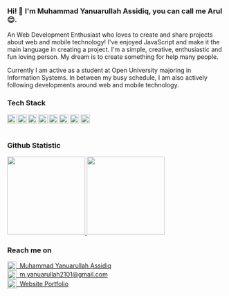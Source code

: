 ### Hi! 👋 I'm Muhammad Yanuarullah Assidiq, you can call me Arul 😊.


An Web Development Enthusiast who loves to create and share projects about web and mobile technology! I've enjoyed JavaScript and make it the main language in creating a project. I'm a simple, creative, enthusiastic and fun loving person. My dream is to create something for help many people.

Currently I am active as a student at Open University majoring in Information Systems. In between my busy schedule, I am also actively following developments around web and mobile technology.


### Tech Stack
  <a href="#"><img align="left" alt="JavaScript" title="JavaScript" width="21px" src="https://upload.wikimedia.org/wikipedia/commons/9/99/Unofficial_JavaScript_logo_2.svg" /></a>

  <a href="https://nodejs.org/"><img align="left" alt="NodeJS" title="NodeJS" width="21px" src="https://cdn-icons-png.flaticon.com/512/5968/5968322.png" /></a>

  <a href="https://reactjs.org/"><img align="left" alt="React" title="React" width="21px" src="https://cdn.worldvectorlogo.com/logos/react-2.svg" /></a>
  <a href="https://hapi.dev/"><img align="left" alt="Hapi" title="Hapi (NodeJS HTTP Framework)" width="21px" src="https://avatars.githubusercontent.com/u/3774533?s=200&v=4" /></a>
  <a href="https://nextjs.org/"><img align="left" alt="Next" title="Next (React SSR Framework)" width="21px" src="https://iconape.com/wp-content/files/gm/82643/svg/next-js.svg" /></a>
  <a href="https://go.dev"/><img align="center" alt="Golang" title="Go Language" width="21px" src="https://go.dev/blog/go-brand/Go-Logo/SVG/Go-Logo_Aqua.svg" /></a>
  <a href="https://www.php.net/"/><img align="center" alt="PHP" title="PHP" width="21px" src="https://upload.wikimedia.org/wikipedia/commons/2/27/PHP-logo.svg" /></a>
  <a href="https://laravel.com/"/><img align="center" alt="Laravel" title="Laravel" width="21px" src="https://upload.wikimedia.org/wikipedia/commons/9/9a/Laravel.svg" /></a>
  <br>
  <br>
  
### Github Statistic
<p align="left">
<a href="https://github.com/arul2101">
  <img height="180em" src="https://github-readme-stats-eight-theta.vercel.app/api?username=arul2101&show_icons=true&theme=algolia&include_all_commits=true&count_private=true"/>
  <img height="180em" src="https://github-readme-stats-eight-theta.vercel.app/api/top-langs/?username=arul2101&layout=compact&langs_count=8&theme=algolia"/>
</a>
</p>

### Reach me on
<a href="https://www.linkedin.com/in/muhammad-yanuarullah-assidiq-90a698255/"><img src="https://upload.wikimedia.org/wikipedia/commons/8/81/LinkedIn_icon.svg" width="21px" align="center" alt="LinkedIn Logo" /> &nbsp;Muhammad Yanuarullah Assidiq</a><br>
<a href="https://mail.google.com/mail/u/0/?tab=rm#inbox?compose=CllgCJftMNdltQjlpGDswSdSWzWZVhlQgQcDTnFhQkdrdjXSRtWvHBjkZfWxNRKgmdtVWHMPlxq"><img src="https://upload.wikimedia.org/wikipedia/commons/7/7e/Gmail_icon_%282020%29.svg" width="21px" align="center" alt="Gmail Logo" /> &nbsp;m.yanuarullah2101@gmail.com</a><br>
<a href="https://sidiqyanuar.vercel.app"><img src="https://www.svgrepo.com/show/213335/browser-internet.svg" width="21px" align="center" alt="Gmail Logo" /> &nbsp;Website Portfolio</a><br>